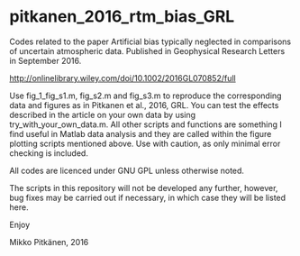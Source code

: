 # pitkanen_2016_rtm_bias_GRL
Codes related to the paper Artificial bias typically neglected in comparisons of uncertain atmospheric data. Published in Geophysical Research Letters in September 2016.

http://onlinelibrary.wiley.com/doi/10.1002/2016GL070852/full

Use fig_1_fig_s1.m, fig_s2.m and fig_s3.m to reproduce the corresponding data and figures as in Pitkanen et al., 2016, GRL. You can test the effects described in the article on your own data by using try_with_your_own_data.m. All other scripts and functions are something I find useful in Matlab data analysis and they are called within the figure plotting scripts mentioned above. Use with caution, as only minimal error checking is included.

All codes are licenced under GNU GPL unless otherwise noted.

The scripts in this repository will not be developed any further, however, bug fixes may be carried out if necessary, in which case they will be listed here.

Enjoy

Mikko Pitkänen, 2016
